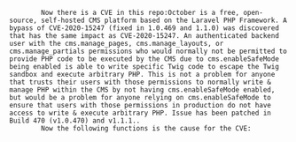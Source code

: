 
            Now there is a CVE in this repo:October is a free, open-source, self-hosted CMS platform based on the Laravel PHP Framework. A bypass of CVE-2020-15247 (fixed in 1.0.469 and 1.1.0) was discovered that has the same impact as CVE-2020-15247. An authenticated backend user with the cms.manage_pages, cms.manage_layouts, or cms.manage_partials permissions who would normally not be permitted to provide PHP code to be executed by the CMS due to cms.enableSafeMode being enabled is able to write specific Twig code to escape the Twig sandbox and execute arbitrary PHP. This is not a problem for anyone that trusts their users with those permissions to normally write & manage PHP within the CMS by not having cms.enableSafeMode enabled, but would be a problem for anyone relying on cms.enableSafeMode to ensure that users with those permissions in production do not have access to write & execute arbitrary PHP. Issue has been patched in Build 470 (v1.0.470) and v1.1.1..
            Now the following functions is the cause for the CVE:
            